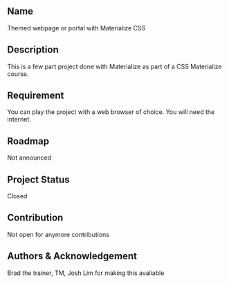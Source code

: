 ## Name
Themed webpage or portal with Materialize CSS

##  Description
This is a few part project done with Materialize as part of a CSS Materialize course.

##  Requirement
You can play the project with a web browser of choice. You will need the internet.

##  Roadmap
Not announced

##  Project Status
Closed

##  Contribution
Not open for anymore contributions

##  Authors & Acknowledgement
Brad the trainer, TM, Josh Lim for making this avaliable 






